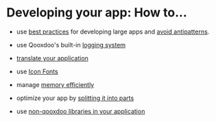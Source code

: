 # Developing your app: How to...

- use [best practices](/development/howto/best_practices.md) for developing
large apps and [avoid antipatterns](/development/howto/antipatterns.md).

- use Qooxdoo's built-in [logging system](/development/howto/logging.md)
- [translate your application](/development/howto/internationalization.md)
- use [Icon Fonts](/development/howto/icon_fonts.md)
- manage [memory efficiently](/development/howto/memory_management.md)
- optimize your app by [splitting it into parts](/development/howto/parts.md)
- use [non-qooxdoo libraries in your application](/development/howto/using_non_qx_libs.md)
